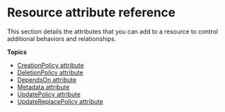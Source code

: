 # Resource attribute reference<a name="aws-product-attribute-reference"></a>

This section details the attributes that you can add to a resource to control additional behaviors and relationships\.

**Topics**
+ [CreationPolicy attribute](aws-attribute-creationpolicy.md)
+ [DeletionPolicy attribute](aws-attribute-deletionpolicy.md)
+ [DependsOn attribute](aws-attribute-dependson.md)
+ [Metadata attribute](aws-attribute-metadata.md)
+ [UpdatePolicy attribute](aws-attribute-updatepolicy.md)
+ [UpdateReplacePolicy attribute](aws-attribute-updatereplacepolicy.md)